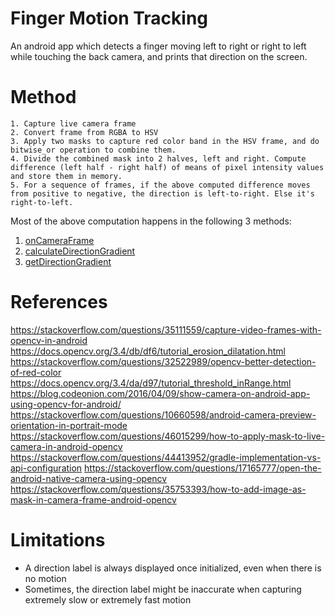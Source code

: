 # Finger Motion Tracking

An android app which detects a finger moving left to right or right to left while touching the back camera, and prints that direction on the screen.

# Method

```
1. Capture live camera frame
2. Convert frame from RGBA to HSV
3. Apply two masks to capture red color band in the HSV frame, and do bitwise_or operation to combine them.
4. Divide the combined mask into 2 halves, left and right. Compute difference (left half - right half) of means of pixel intensity values and store them in memory.
5. For a sequence of frames, if the above computed difference moves from positive to negative, the direction is left-to-right. Else it's right-to-left.
```

Most of the above computation happens in the following 3 methods:
1. [onCameraFrame](https://github.com/anantmittal/finger-camera-tracking/blob/main/app/src/main/java/com/example/msr/MainActivity.java#L153)
2. [calculateDirectionGradient](https://github.com/anantmittal/finger-camera-tracking/blob/main/app/src/main/java/com/example/msr/DiffGradientCalculator.java#L24)
3. [getDirectionGradient](https://github.com/anantmittal/finger-camera-tracking/blob/main/app/src/main/java/com/example/msr/DiffGradientCalculator.java#L64)

# References

https://stackoverflow.com/questions/35111559/capture-video-frames-with-opencv-in-android
https://docs.opencv.org/3.4/db/df6/tutorial_erosion_dilatation.html
https://stackoverflow.com/questions/32522989/opencv-better-detection-of-red-color
https://docs.opencv.org/3.4/da/d97/tutorial_threshold_inRange.html
https://blog.codeonion.com/2016/04/09/show-camera-on-android-app-using-opencv-for-android/
https://stackoverflow.com/questions/10660598/android-camera-preview-orientation-in-portrait-mode
https://stackoverflow.com/questions/46015299/how-to-apply-mask-to-live-camera-in-android-opencv
https://stackoverflow.com/questions/44413952/gradle-implementation-vs-api-configuration
https://stackoverflow.com/questions/17165777/open-the-android-native-camera-using-opencv
https://stackoverflow.com/questions/35753393/how-to-add-image-as-mask-in-camera-frame-android-opencv


# Limitations

* A direction label is always displayed once initialized, even when there is no motion
* Sometimes, the direction label might be inaccurate when capturing extremely slow or extremely fast motion
